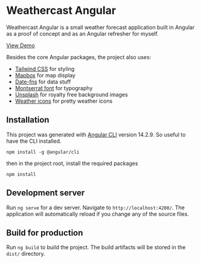 # Weathercast Angular

Weathercast Angular is a small weather forecast application built in Angular as a proof of concept and as an Angular refresher for myself.

[View Demo](https://weathercast-angular.netlify.app)

Besides the core Angular packages, the project also uses:

- [Tailwind CSS](https://tailwindcss.com) for styling
- [Mapbox](https://www.mapbox.com) for map display
- [Date-fns](https://date-fns.org) for data stuff
- [Montserrat font](https://fonts.google.com/specimen/Montserrat) for typography
- [Unsplash](https://unsplash.com) for royalty free background images
- [Weather icons](https://erikflowers.github.io/weather-icons/) for pretty weather icons

## Installation

This project was generated with [Angular CLI](https://github.com/angular/angular-cli) version 14.2.9. So useful to have the CLI installed.

```
npm install -g @angular/cli
```

then in the project root, install the required packages

```
npm install
```

## Development server

Run `ng serve` for a dev server. Navigate to `http://localhost:4200/`. The application will automatically reload if you change any of the source files.

## Build for production

Run `ng build` to build the project. The build artifacts will be stored in the `dist/` directory.
